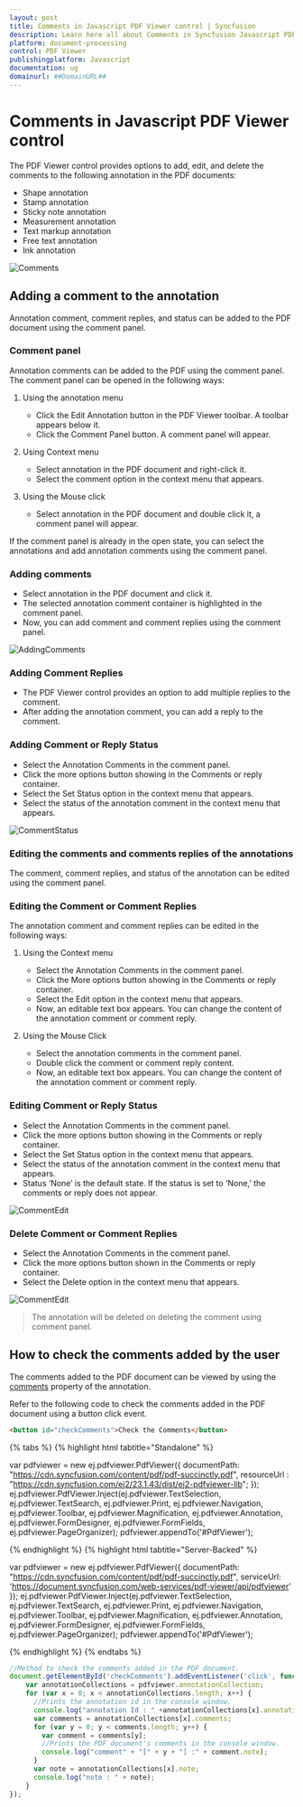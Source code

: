 ```yaml
---
layout: post
title: Comments in Javascript PDF Viewer control | Syncfusion
description: Learn here all about Comments in Syncfusion Javascript PDF Viewer control of Syncfusion Essential JS 2 and more.
platform: document-processing
control: PDF Viewer
publishingplatform: Javascript
documentation: ug
domainurl: ##DomainURL##
---
```


# Comments in Javascript PDF Viewer control

The PDF Viewer control provides options to add, edit, and delete the comments to the following annotation in the PDF documents:

* Shape annotation
* Stamp annotation
* Sticky note annotation
* Measurement annotation
* Text markup annotation
* Free text annotation
* Ink annotation

![Comments](../images/commentannot.png)

## Adding a comment to the annotation

Annotation comment, comment replies, and status can be added to the PDF document using the comment panel.

### Comment panel

Annotation comments can be added to the PDF using the comment panel. The comment panel can be opened in the following ways:

1. Using the annotation menu

    * Click the Edit Annotation button in the PDF Viewer toolbar. A toolbar appears below it.
    * Click the Comment Panel button. A comment panel will appear.

2. Using Context menu

    * Select annotation in the PDF document and right-click it.
    * Select the comment option in the context menu that appears.

3. Using the Mouse click

    * Select annotation in the PDF document and double click it, a comment panel will appear.

If the comment panel is already in the open state, you can select the annotations and add annotation comments using the comment panel.

### Adding comments

* Select annotation in the PDF document and click it.
* The selected annotation comment container is highlighted in the comment panel.
* Now, you can add comment and comment replies using the comment panel.

![AddingComments](../images/stickycomment.png)

### Adding Comment Replies

* The PDF Viewer control provides an option to add multiple replies to the comment.
* After adding the annotation comment, you can add a reply to the comment.

### Adding Comment or Reply Status

* Select the Annotation Comments in the comment panel.
* Click the more options button showing in the Comments or reply container.
* Select the Set Status option in the context menu that appears.
* Select the status of the annotation comment in the context menu that appears.

![CommentStatus](../images/commentstatus.png)

### Editing the comments and comments replies of the annotations

The comment, comment replies, and status of the annotation can be edited using the comment panel.

### Editing the Comment or Comment Replies

The annotation comment and comment replies can be edited in the following ways:

1. Using the Context menu

    * Select the Annotation Comments in the comment panel.
    * Click the More options button showing in the Comments or reply container.
    * Select the Edit option in the context menu that appears.
    * Now, an editable text box appears. You can change the content of the annotation comment or comment reply.

2. Using the Mouse Click

    * Select the annotation comments in the comment panel.
    * Double click the comment or comment reply content.
    * Now, an editable text box appears. You can change the content of the annotation comment or comment reply.

### Editing Comment or Reply Status

* Select the Annotation Comments in the comment panel.
* Click the more options button showing in the Comments or reply container.
* Select the Set Status option in the context menu that appears.
* Select the status of the annotation comment in the context menu that appears.
* Status ‘None’ is the default state. If the status is set to ‘None,’ the comments or reply does not appear.

![CommentEdit](../images/commentsedit.png)

### Delete Comment or Comment Replies

* Select the Annotation Comments in the comment panel.
* Click the more options button shown in the Comments or reply container.
* Select the Delete option in the context menu that appears.

![CommentEdit](../images/commentsdelete.png)

>The annotation will be deleted on deleting the comment using comment panel.

## How to check the comments added by the user

The comments added to the PDF document can be viewed by using the [comments](https://ej2.syncfusion.com/documentation/api/pdfviewer/commentEventArgs/) property of the annotation.

Refer to the following code to check the comments added in the PDF document using a button click event.

```html
<button id="checkComments">Check the Comments</button>
```

{% tabs %}
{% highlight html tabtitle="Standalone" %}

var pdfviewer = new ej.pdfviewer.PdfViewer({
                    documentPath: "https://cdn.syncfusion.com/content/pdf/pdf-succinctly.pdf",
                    resourceUrl : "https://cdn.syncfusion.com/ej2/23.1.43/dist/ej2-pdfviewer-lib";
                });
ej.pdfviewer.PdfViewer.Inject(ej.pdfviewer.TextSelection, ej.pdfviewer.TextSearch, ej.pdfviewer.Print, ej.pdfviewer.Navigation, ej.pdfviewer.Toolbar,
                              ej.pdfviewer.Magnification, ej.pdfviewer.Annotation, ej.pdfviewer.FormDesigner, ej.pdfviewer.FormFields, ej.pdfviewer.PageOrganizer);
pdfviewer.appendTo('#PdfViewer');

{% endhighlight %}
{% highlight html tabtitle="Server-Backed" %}

var pdfviewer = new ej.pdfviewer.PdfViewer({
                    documentPath: "https://cdn.syncfusion.com/content/pdf/pdf-succinctly.pdf",
                    serviceUrl: 'https://document.syncfusion.com/web-services/pdf-viewer/api/pdfviewer'
                });
ej.pdfviewer.PdfViewer.Inject(ej.pdfviewer.TextSelection, ej.pdfviewer.TextSearch, ej.pdfviewer.Print, ej.pdfviewer.Navigation, ej.pdfviewer.Toolbar,
                              ej.pdfviewer.Magnification, ej.pdfviewer.Annotation, ej.pdfviewer.FormDesigner, ej.pdfviewer.FormFields, ej.pdfviewer.PageOrganizer);
pdfviewer.appendTo('#PdfViewer');

{% endhighlight %}
{% endtabs %}

```typescript
//Method to check the comments added in the PDF document.
document.getElementById('checkComments').addEventListener('click', function () {
    var annotationCollections = pdfviewer.annotationCollection;
    for (var x = 0; x < annotationCollections.length; x++) {
      //Prints the annotation id in the console window.
      console.log("annotation Id : " +annotationCollections[x].annotationId);
      var comments = annotationCollections[x].comments;
      for (var y = 0; y < comments.length; y++) {
        var comment = comments[y];
        //Prints the PDF document's comments in the console window.
        console.log("comment" + "[" + y + "] :" + comment.note);
      }
      var note = annotationCollections[x].note;
      console.log("note : " + note);
    }
});

```